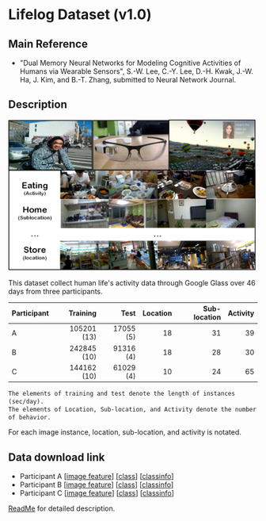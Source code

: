 # Lifelog Dataset (v1.0)
## Main Reference
- "Dual Memory Neural Networks for Modeling Cognitive Activities of Humans via Wearable Sensors", S.-W. Lee, C.-Y. Lee, D.-H. Kwak, J.-W. Ha, J. Kim, and B.-T. Zhang, submitted to Neural Network Journal.


## Description
<img src="Lifeome.png" width="500"  />

This dataset collect human life's activity data through Google Glass over 46 days from three participants.

| Participant   | Training     | Test        | Location | Sub-location | Activity |
| :---      |  ---: |  ---: |  ---: |  ---: | ---: |
| A  | 105201 (13)  | 17055 (5)   | 18  | 31 |  39 |
| B  | 242845 (10)  | 91316 (4)   | 18  | 28 |  30 |
| C  | 144162 (10)  | 61029 (4)   | 10  | 24 |  65 | 
```
The elements of training and test denote the length of instances (sec/day).  
The elements of Location, Sub-location, and Activity denote the number of behavior.
```
For each image instance, location, sub-location, and activity is notated.

## Data download link
- Participant A [[image feature](AlexNet_A.hdf5)] [[class](class_A.hdf5)] [[classinfo](classinfo_A.hdf5)]
- Participant B [[image feature](AlexNet_B.hdf5)] [[class](class_B.hdf5)] [[classinfo](classinfo_B.hdf5)]
- Participant C [[image feature](AlexNet_C.hdf5)] [[class](class_C.hdf5)] [[classinfo](classinfo_C.hdf5)]  

[ReadMe](readme.txt) for detailed description.
